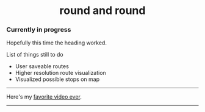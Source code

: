 <h1 align="center">round and round</h1>


### Currently in progress

Hopefully this time the heading worked.  

List of things still to do
- User saveable routes
- Higher resolution route visualization
- Visualized possible stops on map
  
___


Here's my [favorite video ever](https://www.youtube.com/watch?v=dQw4w9WgXcQ).

---

